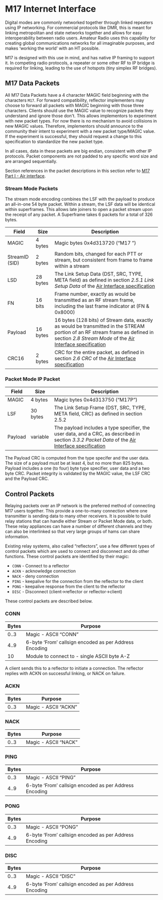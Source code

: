 # M17 Internet Interface

Digital modes are commonly networked together through linked repeaters using IP networking.
For commercial protocols like DMR, this is meant for linking metropolitan and state networks
together and allows for easy interoperability between radio users. Amateur Radio uses this
capability for creating global communications networks for all imaginable purposes, and makes
‘working the world’ with an HT possible.

M17 is designed with this use in mind, and has native IP framing to support it.
In competing radio protocols, a repeater or some other RF to IP bridge is required for linking,
leading to the use of hotspots (tiny simplex RF bridges).

## M17 Data Packets

All M17 Data Packets have a 4 character MAGIC field beginning with the characters `M17`. For forward compatibility, reflector implementers may choose to forward all packets with MAGIC beginning with those three characters. Clients should use the MAGIC value to recognize packets they understand and ignore those don't. This allows implementors to experiment with new packet types. For now there is no mechanism to avoid collisions in new MAGIC values. Therefore, implementors should announce to the community their intent to experiment with a new packet type/MAGIC value. If the experiment is successful, they should request a change to this specification to standardize the new packet type.

In all cases, data in these packets are big endian, consistent with other IP protocols. Packet components are not padded to any specific word size and are arranged sequentially.

Section references in the packet descriptions in this section refer to [M17 Part I - Air interface](https://spec.m17project.org/).

### Stream Mode Packets

The stream mode encoding combines the LSF with the payload to produce an all-in-one 54 byte packet. Within a stream, the LSF data will be identical within superframes. This allows late joiners to open a packet stream upon the receipt of any packet. A Superframe takes 6 packets for a total of 326 bytes.

| Field          | Size     | Description              |
|----------------|----------|--------------------------|
| MAGIC          | 4 bytes  | Magic bytes 0x4d313720 (“M17 ”)
| StreamID (SID) | 2 bytes  | Random bits, changed for each PTT or stream, but consistent from frame to frame within a stream
| LSD            | 28 bytes | The Link Setup Data (DST, SRC, TYPE, META field) as defined in section *2.5.1 Link Setup Data*  of the [Air Interface specification](https://spec.m17project.org/)
| FN             | 16 bits  | Frame number, exactly as would be transmitted as an RF stream frame, including the last frame indicator at (FN & 0x8000)
| Payload        | 16 bytes | 16 bytes (128 bits) of Stream data, exactly as would be transmitted in the STREAM portion of an RF stream frame as defined in section *2.8 Stream Mode*  of the [Air Interface specification](https://spec.m17project.org/)
| CRC16          | 2 bytes  | CRC for the entire packet, as defined in section *2.6 CRC* of the [Air Interface specification](https://spec.m17project.org/)

### Packet Mode IP Packet

| Field          | Size     | Description              |
|----------------|----------|--------------------------|
| MAGIC          | 4 bytes  | Magic bytes 0x4d313750 (“M17P”)
| LSF            | 30 bytes | The Link Setup Frame (DST, SRC, TYPE, META field, CRC) as defined in section 2.5.2
| Payload        | variable | The payload includes a type specifier, the user data, and a CRC, as described in section *3.3.2 Packet Data* of the [Air Interface specification](https://spec.m17project.org/)

The Payload CRC is computed from the type specifer and the user data. The size of a payload
must be at least 4, but no more than 825 bytes. Payload includes a one (to four) byte type
specifier, user data and a two byte CRC. Packet integrity is validated by the MAGIC value, the
LSF CRC and the Payload CRC.

## Control Packets

Relaying packets over an IP network is the preferred method of connecting M17 users together. This provide a one-to-many connection where one transmitter is sending data to many other receivers. It is possible to build relay stations that can handle either Stream or Packet Mode data, or both. These relay appliances can have a number of different channels and they can also be interlinked so that very large groups of hams can share information.

Existing relay systems, also called “reflectors”, use a few different types of control packets which are used to connect and disconnect and do other functions. These control packets are identified by their magic:

* `CONN` - Connect to a reflector
* `ACKN` - acknowledge connection
* `NACK` - deny connection
* `PING` - keepalive for the connection from the reflector to the client
* `PONG` - keepalive response from the client to the reflector
* `DISC` - Disconnect (client->reflector or reflector->client)

These control packets are described below.

### CONN
| Bytes | Purpose
|-------|----------------------
| 0..3  | Magic - ASCII “CONN”
| 4..9  | 6-byte ‘From’ callsign encoded as per Address Encoding
| 10    | Module to connect to - single ASCII byte A-Z

A client sends this to a reflector to initiate a connection. The reflector replies with ACKN on
successful linking, or NACK on failure.

### ACKN
| Bytes | Purpose
|-------|----------------------
| 0..3  | Magic - ASCII “ACKN”

### NACK
| Bytes | Purpose
|-------|----------------------
| 0..3  | Magic - ASCII “NACK”

### PING
| Bytes | Purpose
|-------|----------------------
| 0..3  | Magic - ASCII “PING”
| 4..9  | 6-byte ‘From’ callsign encoded as per Address Encoding

### PONG
| Bytes | Purpose
|-------|----------------------
| 0..3  | Magic - ASCII “PONG”
| 4..9  | 6-byte ‘From’ callsign encoded as per Address Encoding

### DISC
| Bytes | Purpose
|-------|----------------------
| 0..3  | Magic - ASCII “DISC”
| 4..9  | 6-byte ‘From’ callsign encoded as per Address Encoding

